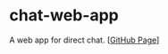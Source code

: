 # chat-web-app
A web app for direct chat.
[[GitHub Page](https://leoxiang66.github.io/chat-web-app/
)]
